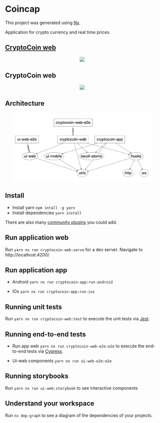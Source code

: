 

# Coincap

This project was generated using [Nx](https://nx.dev).

Application for crypto currency and real time prices.

## [CryptoCoin web](https://cryptocoin-9f965.web.app/)

<p style="text-align: center;"><img src="coincap-web.gif" width="450"></p>

## CryptoCoin web

<p style="text-align: center;"><img src="coincap-app.gif" width="200"></p>

## Architecture

<p style="text-align: center;"><img src="architecture.png" width="450"></p>

## Install
- Install yarn
`npm intall -g yarn`
- Install dependencies
`yarn install`


There are also many [community plugins](https://nx.dev/nx-community) you could add.


## Run application web

Run `yarn nx run cryptocoin-web:serve` for a dev server. Navigate to http://localhost:4200/

## Run application app

- Android `yarn nx run cryptocoin-app:run-android`

- IOs `yarn nx run cryptocoin-app:run-ios`

## Running unit tests

Run `yarn nx run cryptocoin-web:test` to execute the unit tests via [Jest](https://jestjs.io).

## Running end-to-end tests

- Run app web `yarn nx run cryptocoin-web-e2e:e2e` to execute the end-to-end tests via [Cypress](https://www.cypress.io).

- Ui-web components `yarn nx run ui-web-e2e:e2e`

## Running storybooks

Run `yarn nx run ui-web:storybook` to see interactive components

## Understand your workspace

Run `nx dep-graph` to see a diagram of the dependencies of your projects.